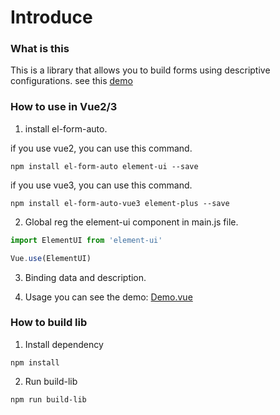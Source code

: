 # Introduce

### What is this
This is a library that allows you to build forms using descriptive configurations.
see this [demo](https://leacoleaco.github.io/el-form-auto-example/)


### How to use in Vue2/3

1. install el-form-auto.

if you use vue2, you can use this command.

```shell
npm install el-form-auto element-ui --save
```

if you use vue3, you can use this command.

```shell
npm install el-form-auto-vue3 element-plus --save
```


2. Global reg the element-ui component in main.js file.

```js
import ElementUI from 'element-ui'

Vue.use(ElementUI)
```

3. Binding data and description.

4. Usage you can see the demo: [Demo.vue](src/demo/Demo.vue)


### How to build lib

1. Install dependency

```shell
npm install
```

2. Run build-lib

```shell
npm run build-lib
```


